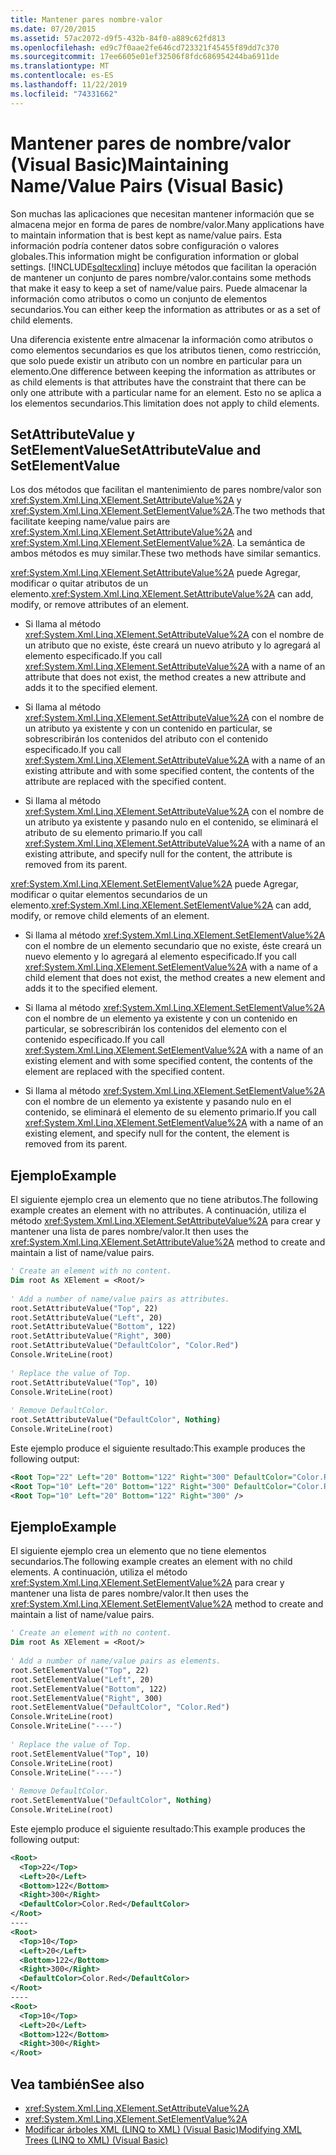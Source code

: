 ```yaml
---
title: Mantener pares nombre-valor
ms.date: 07/20/2015
ms.assetid: 57ac2072-d9f5-432b-84f0-a889c62fd813
ms.openlocfilehash: ed9c7f0aae2fe646cd723321f45455f89dd7c370
ms.sourcegitcommit: 17ee6605e01ef32506f8fdc686954244ba6911de
ms.translationtype: MT
ms.contentlocale: es-ES
ms.lasthandoff: 11/22/2019
ms.locfileid: "74331662"
---
```

# <a name="maintaining-namevalue-pairs-visual-basic"></a><span data-ttu-id="b76bf-102">Mantener pares de nombre/valor (Visual Basic)</span><span class="sxs-lookup"><span data-stu-id="b76bf-102">Maintaining Name/Value Pairs (Visual Basic)</span></span>
<span data-ttu-id="b76bf-103">Son muchas las aplicaciones que necesitan mantener información que se almacena mejor en forma de pares de nombre/valor.</span><span class="sxs-lookup"><span data-stu-id="b76bf-103">Many applications have to maintain information that is best kept as name/value pairs.</span></span> <span data-ttu-id="b76bf-104">Esta información podría contener datos sobre configuración o valores globales.</span><span class="sxs-lookup"><span data-stu-id="b76bf-104">This information might be configuration information or global settings.</span></span> [!INCLUDE[sqltecxlinq](~/includes/sqltecxlinq-md.md)] <span data-ttu-id="b76bf-105">incluye métodos que facilitan la operación de mantener un conjunto de pares nombre/valor.</span><span class="sxs-lookup"><span data-stu-id="b76bf-105">contains some methods that make it easy to keep a set of name/value pairs.</span></span> <span data-ttu-id="b76bf-106">Puede almacenar la información como atributos o como un conjunto de elementos secundarios.</span><span class="sxs-lookup"><span data-stu-id="b76bf-106">You can either keep the information as attributes or as a set of child elements.</span></span>  
  
 <span data-ttu-id="b76bf-107">Una diferencia existente entre almacenar la información como atributos o como elementos secundarios es que los atributos tienen, como restricción, que solo puede existir un atributo con un nombre en particular para un elemento.</span><span class="sxs-lookup"><span data-stu-id="b76bf-107">One difference between keeping the information as attributes or as child elements is that attributes have the constraint that there can be only one attribute with a particular name for an element.</span></span> <span data-ttu-id="b76bf-108">Esto no se aplica a los elementos secundarios.</span><span class="sxs-lookup"><span data-stu-id="b76bf-108">This limitation does not apply to child elements.</span></span>  
  
## <a name="setattributevalue-and-setelementvalue"></a><span data-ttu-id="b76bf-109">SetAttributeValue y SetElementValue</span><span class="sxs-lookup"><span data-stu-id="b76bf-109">SetAttributeValue and SetElementValue</span></span>  
 <span data-ttu-id="b76bf-110">Los dos métodos que facilitan el mantenimiento de pares nombre/valor son <xref:System.Xml.Linq.XElement.SetAttributeValue%2A> y <xref:System.Xml.Linq.XElement.SetElementValue%2A>.</span><span class="sxs-lookup"><span data-stu-id="b76bf-110">The two methods that facilitate keeping name/value pairs are <xref:System.Xml.Linq.XElement.SetAttributeValue%2A> and <xref:System.Xml.Linq.XElement.SetElementValue%2A>.</span></span> <span data-ttu-id="b76bf-111">La semántica de ambos métodos es muy similar.</span><span class="sxs-lookup"><span data-stu-id="b76bf-111">These two methods have similar semantics.</span></span>  
  
 <span data-ttu-id="b76bf-112"><xref:System.Xml.Linq.XElement.SetAttributeValue%2A> puede Agregar, modificar o quitar atributos de un elemento.</span><span class="sxs-lookup"><span data-stu-id="b76bf-112"><xref:System.Xml.Linq.XElement.SetAttributeValue%2A> can add, modify, or remove attributes of an element.</span></span>  
  
- <span data-ttu-id="b76bf-113">Si llama al método <xref:System.Xml.Linq.XElement.SetAttributeValue%2A> con el nombre de un atributo que no existe, éste creará un nuevo atributo y lo agregará al elemento especificado.</span><span class="sxs-lookup"><span data-stu-id="b76bf-113">If you call <xref:System.Xml.Linq.XElement.SetAttributeValue%2A> with a name of an attribute that does not exist, the method creates a new attribute and adds it to the specified element.</span></span>  
  
- <span data-ttu-id="b76bf-114">Si llama al método <xref:System.Xml.Linq.XElement.SetAttributeValue%2A> con el nombre de un atributo ya existente y con un contenido en particular, se sobrescribirán los contenidos del atributo con el contenido especificado.</span><span class="sxs-lookup"><span data-stu-id="b76bf-114">If you call <xref:System.Xml.Linq.XElement.SetAttributeValue%2A> with a name of an existing attribute and with some specified content, the contents of the attribute are replaced with the specified content.</span></span>  
  
- <span data-ttu-id="b76bf-115">Si llama al método <xref:System.Xml.Linq.XElement.SetAttributeValue%2A> con el nombre de un atributo ya existente y pasando nulo en el contenido, se eliminará el atributo de su elemento primario.</span><span class="sxs-lookup"><span data-stu-id="b76bf-115">If you call <xref:System.Xml.Linq.XElement.SetAttributeValue%2A> with a name of an existing attribute, and specify null for the content, the attribute is removed from its parent.</span></span>  
  
 <span data-ttu-id="b76bf-116"><xref:System.Xml.Linq.XElement.SetElementValue%2A> puede Agregar, modificar o quitar elementos secundarios de un elemento.</span><span class="sxs-lookup"><span data-stu-id="b76bf-116"><xref:System.Xml.Linq.XElement.SetElementValue%2A> can add, modify, or remove child elements of an element.</span></span>  
  
- <span data-ttu-id="b76bf-117">Si llama al método <xref:System.Xml.Linq.XElement.SetElementValue%2A> con el nombre de un elemento secundario que no existe, éste creará un nuevo elemento y lo agregará al elemento especificado.</span><span class="sxs-lookup"><span data-stu-id="b76bf-117">If you call <xref:System.Xml.Linq.XElement.SetElementValue%2A> with a name of a child element that does not exist, the method creates a new element and adds it to the specified element.</span></span>  
  
- <span data-ttu-id="b76bf-118">Si llama al método <xref:System.Xml.Linq.XElement.SetElementValue%2A> con el nombre de un elemento ya existente y con un contenido en particular, se sobrescribirán los contenidos del elemento con el contenido especificado.</span><span class="sxs-lookup"><span data-stu-id="b76bf-118">If you call <xref:System.Xml.Linq.XElement.SetElementValue%2A> with a name of an existing element and with some specified content, the contents of the element are replaced with the specified content.</span></span>  
  
- <span data-ttu-id="b76bf-119">Si llama al método <xref:System.Xml.Linq.XElement.SetElementValue%2A> con el nombre de un elemento ya existente y pasando nulo en el contenido, se eliminará el elemento de su elemento primario.</span><span class="sxs-lookup"><span data-stu-id="b76bf-119">If you call <xref:System.Xml.Linq.XElement.SetElementValue%2A> with a name of an existing element, and specify null for the content, the element is removed from its parent.</span></span>  
  
## <a name="example"></a><span data-ttu-id="b76bf-120">Ejemplo</span><span class="sxs-lookup"><span data-stu-id="b76bf-120">Example</span></span>  
 <span data-ttu-id="b76bf-121">El siguiente ejemplo crea un elemento que no tiene atributos.</span><span class="sxs-lookup"><span data-stu-id="b76bf-121">The following example creates an element with no attributes.</span></span> <span data-ttu-id="b76bf-122">A continuación, utiliza el método <xref:System.Xml.Linq.XElement.SetAttributeValue%2A> para crear y mantener una lista de pares nombre/valor.</span><span class="sxs-lookup"><span data-stu-id="b76bf-122">It then uses the <xref:System.Xml.Linq.XElement.SetAttributeValue%2A> method to create and maintain a list of name/value pairs.</span></span>  
  
```vb  
' Create an element with no content.  
Dim root As XElement = <Root/>  
  
' Add a number of name/value pairs as attributes.  
root.SetAttributeValue("Top", 22)  
root.SetAttributeValue("Left", 20)  
root.SetAttributeValue("Bottom", 122)  
root.SetAttributeValue("Right", 300)  
root.SetAttributeValue("DefaultColor", "Color.Red")  
Console.WriteLine(root)  
  
' Replace the value of Top.  
root.SetAttributeValue("Top", 10)  
Console.WriteLine(root)  
  
' Remove DefaultColor.  
root.SetAttributeValue("DefaultColor", Nothing)  
Console.WriteLine(root)  
```  
  
 <span data-ttu-id="b76bf-123">Este ejemplo produce el siguiente resultado:</span><span class="sxs-lookup"><span data-stu-id="b76bf-123">This example produces the following output:</span></span>  
  
```xml  
<Root Top="22" Left="20" Bottom="122" Right="300" DefaultColor="Color.Red" />  
<Root Top="10" Left="20" Bottom="122" Right="300" DefaultColor="Color.Red" />  
<Root Top="10" Left="20" Bottom="122" Right="300" />  
```  
  
## <a name="example"></a><span data-ttu-id="b76bf-124">Ejemplo</span><span class="sxs-lookup"><span data-stu-id="b76bf-124">Example</span></span>  
 <span data-ttu-id="b76bf-125">El siguiente ejemplo crea un elemento que no tiene elementos secundarios.</span><span class="sxs-lookup"><span data-stu-id="b76bf-125">The following example creates an element with no child elements.</span></span> <span data-ttu-id="b76bf-126">A continuación, utiliza el método <xref:System.Xml.Linq.XElement.SetElementValue%2A> para crear y mantener una lista de pares nombre/valor.</span><span class="sxs-lookup"><span data-stu-id="b76bf-126">It then uses the <xref:System.Xml.Linq.XElement.SetElementValue%2A> method to create and maintain a list of name/value pairs.</span></span>  
  
```vb  
' Create an element with no content.  
Dim root As XElement = <Root/>  
  
' Add a number of name/value pairs as elements.  
root.SetElementValue("Top", 22)  
root.SetElementValue("Left", 20)  
root.SetElementValue("Bottom", 122)  
root.SetElementValue("Right", 300)  
root.SetElementValue("DefaultColor", "Color.Red")  
Console.WriteLine(root)  
Console.WriteLine("----")  
  
' Replace the value of Top.  
root.SetElementValue("Top", 10)  
Console.WriteLine(root)  
Console.WriteLine("----")  
  
' Remove DefaultColor.  
root.SetElementValue("DefaultColor", Nothing)  
Console.WriteLine(root)  
```  
  
 <span data-ttu-id="b76bf-127">Este ejemplo produce el siguiente resultado:</span><span class="sxs-lookup"><span data-stu-id="b76bf-127">This example produces the following output:</span></span>  
  
```xml  
<Root>  
  <Top>22</Top>  
  <Left>20</Left>  
  <Bottom>122</Bottom>  
  <Right>300</Right>  
  <DefaultColor>Color.Red</DefaultColor>  
</Root>  
----  
<Root>  
  <Top>10</Top>  
  <Left>20</Left>  
  <Bottom>122</Bottom>  
  <Right>300</Right>  
  <DefaultColor>Color.Red</DefaultColor>  
</Root>  
----  
<Root>  
  <Top>10</Top>  
  <Left>20</Left>  
  <Bottom>122</Bottom>  
  <Right>300</Right>  
</Root>  
```  
  
## <a name="see-also"></a><span data-ttu-id="b76bf-128">Vea también</span><span class="sxs-lookup"><span data-stu-id="b76bf-128">See also</span></span>

- <xref:System.Xml.Linq.XElement.SetAttributeValue%2A>
- <xref:System.Xml.Linq.XElement.SetElementValue%2A>
- [<span data-ttu-id="b76bf-129">Modificar árboles XML (LINQ to XML) (Visual Basic)</span><span class="sxs-lookup"><span data-stu-id="b76bf-129">Modifying XML Trees (LINQ to XML) (Visual Basic)</span></span>](../../../../visual-basic/programming-guide/concepts/linq/modifying-xml-trees-linq-to-xml.md)
